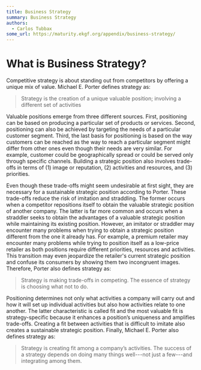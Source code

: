 ```yaml
---
title: Business Strategy
summary: Business Strategy
authors:
  - Carlos Tubbax 
some_url: https://maturity.ekgf.org/appendix/business-strategy/
---
```

# What is Business Strategy?

Competitive strategy is about standing out from competitors by offering a unique mix of value.
Michael E. Porter defines strategy as:

> Strategy is the creation of a unique valuable position; involving a different set of activities

Valuable positions emerge from three different sources.
First, positioning can be based on producing a particular set of products or services.
Second, positioning can also be achieved by targeting the needs of a particular customer segment.
Third, the last basis for positioning is based on the way customers can be reached as the way to reach a
particular segment might differ from other ones even though their needs are very similar.
For example, customer could be geographically spread or could be served only through specific channels.
Building a strategic position also involves trade-offs in terms of
(1) image or reputation,
(2) activities and resources, and
(3) priorities.

Even though these trade-offs might seem undesirable at first sight,
they are necessary for a sustainable strategic position according to Porter.
These trade-offs reduce the risk of imitation and straddling.
The former occurs when a competitor repositions itself to obtain the valuable strategic position of another company.
The latter is far more common and occurs when a straddler seeks to obtain the advantages of
a valuable strategic position while maintaining its existing position.
However, an imitator or straddler may encounter many problems when trying to obtain a strategic position
different from the one it already has.
For example, a premium retailer may encounter many problems while trying to position itself as a low-price retailer
as both positions require different priorities, resources and activities.
This transition may even jeopardize the retailer's current strategic position and confuse its consumers
by showing them two incongruent images.
Therefore, Porter also defines strategy as:

> Strategy is making trade-offs in competing. The essence of strategy is choosing what not to do.

Positioning determines not only what activities a company will carry out and how it will set up individual
activities but also how activities relate to one another.
The latter characteristic is called fit and the most valuable fit is strategy-specific because it enhances a
position’s uniqueness and amplifies trade-offs.
Creating a fit between activities that is difficult to imitate also creates a sustainable strategic position.
Finally, Michael E. Porter also defines strategy as:

> Strategy is creating fit among a company’s activities.
> The success of a strategy depends on doing many things well---not just a few---and 
> integrating among them.
